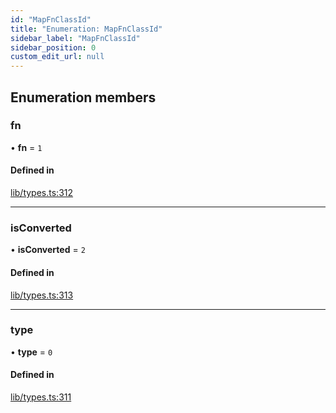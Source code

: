```yaml
---
id: "MapFnClassId"
title: "Enumeration: MapFnClassId"
sidebar_label: "MapFnClassId"
sidebar_position: 0
custom_edit_url: null
---
```


## Enumeration members

### fn

• **fn** = `1`

#### Defined in

[lib/types.ts:312](https://github.com/nartc/mapper/blob/3ff1b7bf/packages/core/src/lib/types.ts#L312)

___

### isConverted

• **isConverted** = `2`

#### Defined in

[lib/types.ts:313](https://github.com/nartc/mapper/blob/3ff1b7bf/packages/core/src/lib/types.ts#L313)

___

### type

• **type** = `0`

#### Defined in

[lib/types.ts:311](https://github.com/nartc/mapper/blob/3ff1b7bf/packages/core/src/lib/types.ts#L311)
